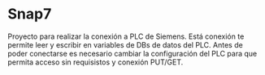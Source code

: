 # Snap7
Proyecto para realizar la conexión a PLC de Siemens. Está conexión te permite leer y escribir en variables de DBs de datos del PLC. Antes de poder conectarse es necesario cambiar la configuración del PLC para que permita acceso sin requisistos y conexión PUT/GET.
